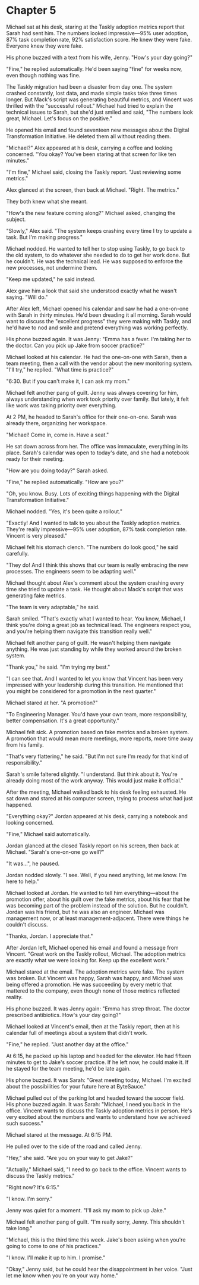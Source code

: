 # Chapter 5

Michael sat at his desk, staring at the Taskly adoption metrics report that Sarah had sent him. The numbers looked impressive—95% user adoption, 87% task completion rate, 92% satisfaction score. He knew they were fake. Everyone knew they were fake.

His phone buzzed with a text from his wife, Jenny. "How's your day going?"

"Fine," he replied automatically. He'd been saying "fine" for weeks now, even though nothing was fine.

The Taskly migration had been a disaster from day one. The system crashed constantly, lost data, and made simple tasks take three times longer. But Mack's script was generating beautiful metrics, and Vincent was thrilled with the "successful rollout." Michael had tried to explain the technical issues to Sarah, but she'd just smiled and said, "The numbers look great, Michael. Let's focus on the positive."

He opened his email and found seventeen new messages about the Digital Transformation Initiative. He deleted them all without reading them.

"Michael?" Alex appeared at his desk, carrying a coffee and looking concerned. "You okay? You've been staring at that screen for like ten minutes."

"I'm fine," Michael said, closing the Taskly report. "Just reviewing some metrics."

Alex glanced at the screen, then back at Michael. "Right. The metrics."

They both knew what she meant.

"How's the new feature coming along?" Michael asked, changing the subject.

"Slowly," Alex said. "The system keeps crashing every time I try to update a task. But I'm making progress."

Michael nodded. He wanted to tell her to stop using Taskly, to go back to the old system, to do whatever she needed to do to get her work done. But he couldn't. He was the technical lead. He was supposed to enforce the new processes, not undermine them.

"Keep me updated," he said instead.

Alex gave him a look that said she understood exactly what he wasn't saying. "Will do."

After Alex left, Michael opened his calendar and saw he had a one-on-one with Sarah in thirty minutes. He'd been dreading it all morning. Sarah would want to discuss the "excellent progress" they were making with Taskly, and he'd have to nod and smile and pretend everything was working perfectly.

His phone buzzed again. It was Jenny: "Emma has a fever. I'm taking her to the doctor. Can you pick up Jake from soccer practice?"

Michael looked at his calendar. He had the one-on-one with Sarah, then a team meeting, then a call with the vendor about the new monitoring system. "I'll try," he replied. "What time is practice?"

"6:30. But if you can't make it, I can ask my mom."

Michael felt another pang of guilt. Jenny was always covering for him, always understanding when work took priority over family. But lately, it felt like work was taking priority over everything.

At 2 PM, he headed to Sarah's office for their one-on-one. Sarah was already there, organizing her workspace.

"Michael! Come in, come in. Have a seat."

He sat down across from her. The office was immaculate, everything in its place. Sarah's calendar was open to today's date, and she had a notebook ready for their meeting.

"How are you doing today?" Sarah asked.

"Fine," he replied automatically.  "How are you?"

"Oh, you know. Busy. Lots of exciting things happening with the Digital Transformation Initiative."

Michael nodded. "Yes, it's been quite a rollout."

"Exactly! And I wanted to talk to you about the Taskly adoption metrics. They're really impressive—95% user adoption, 87% task completion rate. Vincent is very pleased."

Michael felt his stomach clench. "The numbers do look good," he said carefully.

"They do! And I think this shows that our team is really embracing the new processes. The engineers seem to be adapting well."

Michael thought about Alex's comment about the system crashing every time she tried to update a task. He thought about Mack's script that was generating fake metrics.

"The team is very adaptable," he said.

Sarah smiled. "That's exactly what I wanted to hear. You know, Michael, I think you're doing a great job as technical lead. The engineers respect you, and you're helping them navigate this transition really well."

Michael felt another pang of guilt. He wasn't helping them navigate anything. He was just standing by while they worked around the broken system.

"Thank you," he said. "I'm trying my best."

"I can see that. And I wanted to let you know that Vincent has been very impressed with your leadership during this transition. He mentioned that you might be considered for a promotion in the next quarter."

Michael stared at her. "A promotion?"

"To Engineering Manager. You'd have your own team, more responsibility, better compensation. It's a great opportunity."

Michael felt sick. A promotion based on fake metrics and a broken system. A promotion that would mean more meetings, more reports, more time away from his family.

"That's very flattering," he said. "But I'm not sure I'm ready for that kind of responsibility."

Sarah's smile faltered slightly. "I understand. But think about it. You're already doing most of the work anyway. This would just make it official."

After the meeting, Michael walked back to his desk feeling exhausted. He sat down and stared at his computer screen, trying to process what had just happened.

"Everything okay?" Jordan appeared at his desk, carrying a notebook and looking concerned.

"Fine," Michael said automatically.

Jordan glanced at the closed Taskly report on his screen, then back at Michael. "Sarah's one-on-one go well?"

"It was...", he paused.

Jordan nodded slowly. "I see. Well, if you need anything, let me know. I'm here to help."

Michael looked at Jordan. He wanted to tell him everything—about the promotion offer, about his guilt over the fake metrics, about his fear that he was becoming part of the problem instead of the solution. But he couldn't. Jordan was his friend, but he was also an engineer. Michael was management now, or at least management-adjacent. There were things he couldn't discuss.

"Thanks, Jordan. I appreciate that."

After Jordan left, Michael opened his email and found a message from Vincent. "Great work on the Taskly rollout, Michael. The adoption metrics are exactly what we were looking for. Keep up the excellent work."

Michael stared at the email. The adoption metrics were fake. The system was broken. But Vincent was happy, Sarah was happy, and Michael was being offered a promotion. He was succeeding by every metric that mattered to the company, even though none of those metrics reflected reality.

His phone buzzed. It was Jenny again: "Emma has strep throat. The doctor prescribed antibiotics. How's your day going?"

Michael looked at Vincent's email, then at the Taskly report, then at his calendar full of meetings about a system that didn't work.

"Fine," he replied. "Just another day at the office."

At 6:15, he packed up his laptop and headed for the elevator. He had fifteen minutes to get to Jake's soccer practice. If he left now, he could make it. If he stayed for the team meeting, he'd be late again.

His phone buzzed. It was Sarah: "Great meeting today, Michael. I'm excited about the possibilities for your future here at ByteSauce."

Michael pulled out of the parking lot and headed toward the soccer field. His phone buzzed again. It was Sarah: "Michael, I need you back in the office. Vincent wants to discuss the Taskly adoption metrics in person. He's very excited about the numbers and wants to understand how we achieved such success."

Michael stared at the message. At 6:15 PM.

He pulled over to the side of the road and called Jenny.

"Hey," she said. "Are you on your way to get Jake?"

"Actually," Michael said, "I need to go back to the office. Vincent wants to discuss the Taskly metrics."

"Right now? It's 6:15."

"I know. I'm sorry."

Jenny was quiet for a moment. "I'll ask my mom to pick up Jake."

Michael felt another pang of guilt. "I'm really sorry, Jenny. This shouldn't take long."

"Michael, this is the third time this week. Jake's been asking when you're going to come to one of his practices."

"I know. I'll make it up to him. I promise."

"Okay," Jenny said, but he could hear the disappointment in her voice. "Just let me know when you're on your way home."